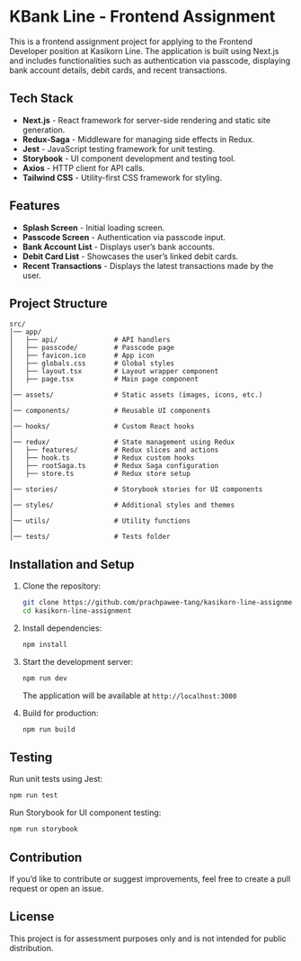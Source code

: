 # KBank Line - Frontend Assignment

This is a frontend assignment project for applying to the Frontend Developer position at Kasikorn Line. The application is built using Next.js and includes functionalities such as authentication via passcode, displaying bank account details, debit cards, and recent transactions.

## Tech Stack

- **Next.js** - React framework for server-side rendering and static site generation.
- **Redux-Saga** - Middleware for managing side effects in Redux.
- **Jest** - JavaScript testing framework for unit testing.
- **Storybook** - UI component development and testing tool.
- **Axios** - HTTP client for API calls.
- **Tailwind CSS** - Utility-first CSS framework for styling.

## Features

- **Splash Screen** - Initial loading screen.
- **Passcode Screen** - Authentication via passcode input.
- **Bank Account List** - Displays user’s bank accounts.
- **Debit Card List** - Showcases the user’s linked debit cards.
- **Recent Transactions** - Displays the latest transactions made by the user.

## Project Structure

```
src/
│── app/
│   ├── api/              # API handlers
│   ├── passcode/         # Passcode page
│   ├── favicon.ico       # App icon
│   ├── globals.css       # Global styles
│   ├── layout.tsx        # Layout wrapper component
│   ├── page.tsx          # Main page component
│
│── assets/               # Static assets (images, icons, etc.)
│
│── components/           # Reusable UI components
│
│── hooks/                # Custom React hooks
│
│── redux/                # State management using Redux
│   ├── features/         # Redux slices and actions
│   ├── hook.ts           # Redux custom hooks
│   ├── rootSaga.ts       # Redux Saga configuration
│   ├── store.ts          # Redux store setup
│
│── stories/              # Storybook stories for UI components
│
│── styles/               # Additional styles and themes
│
│── utils/                # Utility functions
│
│── tests/                # Tests folder
```

## Installation and Setup

1. Clone the repository:

   ```sh
   git clone https://github.com/prachpawee-tang/kasikorn-line-assignment.git
   cd kasikorn-line-assignment
   ```

2. Install dependencies:

   ```sh
   npm install
   ```

3. Start the development server:

   ```sh
   npm run dev
   ```

   The application will be available at `http://localhost:3000`

4. Build for production:
   ```sh
   npm run build
   ```

## Testing

Run unit tests using Jest:

```sh
npm run test
```

Run Storybook for UI component testing:

```sh
npm run storybook
```

## Contribution

If you’d like to contribute or suggest improvements, feel free to create a pull request or open an issue.

## License

This project is for assessment purposes only and is not intended for public distribution.
